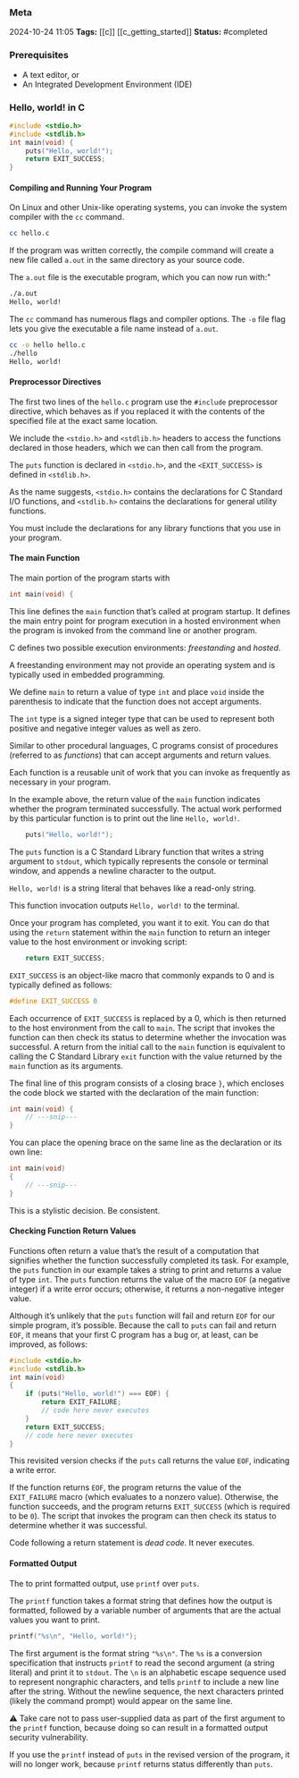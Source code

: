 ### Meta
2024-10-24 11:05
**Tags:** [[c]] [[c_getting_started]]
**Status:** #completed 

### Prerequisites
- A text editor, or
- An Integrated Development Environment (IDE)

### Hello, world! in C
```C title:hello.c
#include <stdio.h>
#include <stdlib.h>
int main(void) {
	puts("Hello, world!");
	return EXIT_SUCCESS;
}
```

#### Compiling and Running Your Program
On Linux and other Unix-like operating systems, you can invoke the system compiler with the `cc` command.

```BASH title:script.sh
cc hello.c
```

If the program was written correctly, the compile command will create a new file called `a.out` in the same directory as your source code.

The `a.out` file is the executable program, which you can now run with:"

```BASH title:script.sh
./a.out
Hello, world!
```

The `cc` command has numerous flags and compiler options. The `-o` file flag lets you give the executable  a file name instead of `a.out`.

```BASH title:script.sh
cc -o hello hello.c
./hello
Hello, world!
```

#### Preprocessor Directives
The first two lines of the `hello.c` program use the `#include` preprocessor directive, which behaves as if you replaced it with the contents of the specified file at the exact same location.

We include the `<stdio.h>` and `<stdlib.h>` headers to access the functions declared in those headers, which we can then call from the program.

The `puts` function is declared in `<stdio.h>`, and the `<EXIT_SUCCESS>` is defined in `<stdlib.h>`.

As the name suggests, `<stdio.h>` contains the declarations for C Standard I/O functions, and `<stdlib.h>` contains the declarations for general utility functions.

You must include the declarations for any library functions that you use in your program.

#### The main Function
The main portion of the program starts with

```C title:hello.c
int main(void) {
```

This line defines the `main` function that’s called at program startup. It defines the main entry point for program execution in a hosted environment when the program is invoked from the command line or another program.

C defines two possible execution environments: *freestanding* and *hosted*.

A freestanding environment may not provide an operating system and is typically used in embedded programming.

We define `main` to return a value of type `int` and place `void` inside the parenthesis to indicate that the function does not accept arguments.

The `int` type is a signed integer type that can be used to represent both positive and negative integer values as well as zero.

Similar to other procedural languages, C programs consist of procedures (referred to as *functions*) that can accept arguments and return values.

Each function is a reusable unit of work that you can invoke as frequently as necessary in your program.

In the example above, the return value of the `main` function indicates whether the program terminated successfully. The actual work performed by this particular function is to print out the line `Hello, world!`.

```C title:hello.c
	puts("Hello, world!");
```

The `puts` function is a C Standard Library function that writes a string argument to `stdout`, which typically represents the console or terminal window, and appends a newline character to the output.

`Hello, world!` is a string literal that behaves like a read-only string.

This function invocation outputs `Hello, world!` to the terminal.

Once your program has completed, you want it to exit. You can do that using the `return` statement within the `main` function to return an integer value to the host environment or invoking script:

```C title:hello.c
	return EXIT_SUCCESS;
```

`EXIT_SUCCESS` is an object-like macro that commonly expands to 0 and is typically defined as follows:

```C title:example.c
#define EXIT_SUCCESS 0
```

Each occurrence of `EXIT_SUCCESS` is replaced by a 0, which is then returned to the host environment from the call to `main`. The script that invokes the function can then check its status to determine whether the invocation was successful. A return from the initial call to the `main` function is equivalent to calling the C Standard Library `exit` function with the value returned by the `main` function as its arguments.

The final line of this program consists of a closing brace `}`, which encloses the code block we started with the declaration of the main function:

```C title:hello.c
int main(void) {
	// ---snip---
}
```

You can place the opening brace on the same line as the declaration or its own line:

```C title:example.c
int main(void)
{
	// ---snip---
}
```

This is a stylistic decision. Be consistent.

#### Checking Function Return Values
Functions often return a value that’s the result of a computation that signifies whether the function successfully completed its task. For example, the `puts` function in our example takes a string to print and returns a value of type `int`. The `puts` function returns the value of the macro `EOF` (a negative integer) if a write error occurs; otherwise, it returns a non-negative integer value.

Although it’s unlikely that the `puts` function will fail and return `EOF` for our simple program, it’s possible. Because the call to `puts` can fail and return `EOF`, it means that your first C program has a bug or, at least, can be improved, as follows:

```C title:hello_improved.c
#include <stdio.h>
#include <stdlib.h>
int main(void)
{
	if (puts("Hello, world!") === EOF) {
		return EXIT_FAILURE;
		// code here never executes
	}
	return EXIT_SUCCESS;
	// code here never executes
}
```

This revisited version checks if the `puts` call returns the value `EOF`, indicating a write error.

If the function returns `EOF`, the program returns the value of the `EXIT_FAILURE` macro (which evaluates to a nonzero value). Otherwise, the function succeeds, and the program returns `EXIT_SUCCESS` (which is required to be `0`). The script that invokes the program can then check its status to determine whether it was successful.

Code following a return statement is *dead code*. It never executes.

#### Formatted Output
The to print formatted output, use `printf` over `puts`.

The `printf` function takes a format string that defines how the output is formatted, followed by a variable number of arguments that are the actual values you want to print.

```C title:printf.c
printf("%s\n", "Hello, world!");
```

The first argument is the format string `"%s\n"`. The `%s` is a conversion specification that instructs `printf` to read the second argument (a string literal) and print it to `stdout`. The `\n` is an alphabetic escape sequence used to represent nongraphic characters, and tells `printf` to include a new line after the string. Without the newline sequence, the next characters printed (likely the command prompt) would appear on the same line.

⚠️ Take care not to pass user-supplied data as part of the first argument to the `printf` function, because doing so can result in a formatted output security vulnerability.

If you use the `printf` instead of `puts` in the revised version of the program, it will no longer work, because `printf` returns status differently than `puts`.